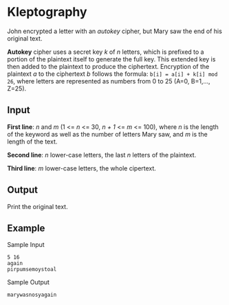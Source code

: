 # Kleptography

John encrypted a letter with an _autokey_ cipher, but Mary saw the end of his original text.

**Autokey** cipher uses a secret key _k_ of _n_ letters, which is prefixed to a portion of the plaintext itself to generate the full key. This extended key is then added to the plaintext to produce the ciphertext.
Encryption of the plaintext _a_ to the ciphertext _b_ follows the formula: `b[i] = a[i] + k[i] mod 26`, where letters are represented as numbers from 0 to 25 (A=0, B=1,..., Z=25).

## Input

**First line**: _n_ and _m_ (1 <= _n_ <= 30, _n + 1_ <= _m_ <= 100), where _n_ is the length of the keyword as well as the number of letters Mary saw, and _m_ is the length of the text.

**Second line**: _n_ lower-case letters, the last _n_ letters of the plaintext.

**Third line**: _m_ lower-case letters, the whole cipertext.

## Output

Print the original text.

## Example

Sample Input

```
5 16
again
pirpumsemoystoal
```

Sample Output

```
marywasnosyagain
```
